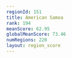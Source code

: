 ```yaml
---
regionId: 151
title: American Samoa
rank: 194
meanScore: 62.95
globalMeanScore: 73.46
numRegions: 220
layout: region_score
---
```

